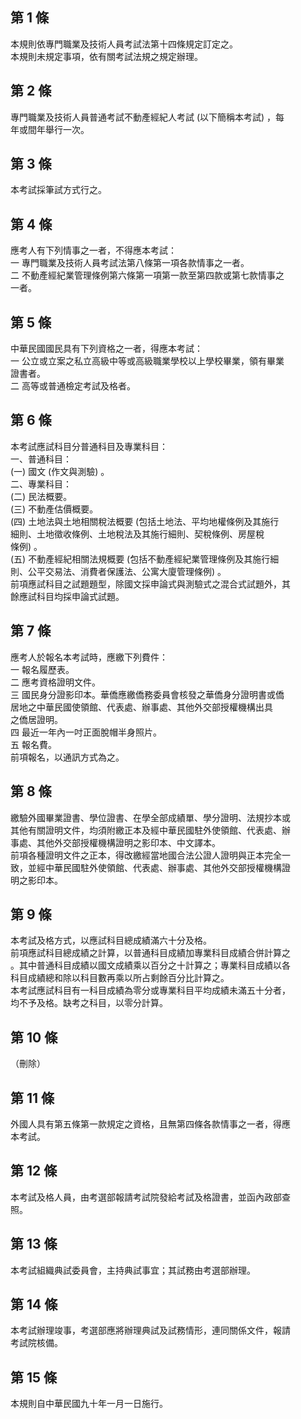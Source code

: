 第 1 條
-------
本規則依專門職業及技術人員考試法第十四條規定訂定之。  
本規則未規定事項，依有關考試法規之規定辦理。

第 2 條
-------
專門職業及技術人員普通考試不動產經紀人考試 (以下簡稱本考試) ，每  
年或間年舉行一次。

第 3 條
-------
本考試採筆試方式行之。

第 4 條
-------
應考人有下列情事之一者，不得應本考試：  
一  專門職業及技術人員考試法第八條第一項各款情事之一者。  
二  不動產經紀業管理條例第六條第一項第一款至第四款或第七款情事之  
    一者。

第 5 條
-------
中華民國國民具有下列資格之一者，得應本考試：  
一  公立或立案之私立高級中等或高級職業學校以上學校畢業，領有畢業  
    證書者。  
二  高等或普通檢定考試及格者。

第 6 條
-------
本考試應試科目分普通科目及專業科目：  
一、普通科目：  
 (一) 國文 (作文與測驗) 。  
二、專業科目：  
 (二) 民法概要。  
 (三) 不動產估價概要。  
 (四) 土地法與土地相關稅法概要 (包括土地法、平均地權條例及其施行  
      細則、土地徵收條例、土地稅法及其施行細則、契稅條例、房屋稅  
      條例) 。  
 (五) 不動產經紀相關法規概要 (包括不動產經紀業管理條例及其施行細  
      則、公平交易法、消費者保護法、公寓大廈管理條例) 。  
前項應試科目之試題題型，除國文採申論式與測驗式之混合式試題外，其  
餘應試科目均採申論式試題。

第 7 條
-------
應考人於報名本考試時，應繳下列費件：  
一  報名履歷表。  
二  應考資格證明文件。  
三  國民身分證影印本。華僑應繳僑務委員會核發之華僑身分證明書或僑  
    居地之中華民國使領館、代表處、辦事處、其他外交部授權機構出具  
    之僑居證明。  
四  最近一年內一吋正面脫帽半身照片。  
五  報名費。  
前項報名，以通訊方式為之。

第 8 條
-------
繳驗外國畢業證書、學位證書、在學全部成績單、學分證明、法規抄本或  
其他有關證明文件，均須附繳正本及經中華民國駐外使領館、代表處、辦  
事處、其他外交部授權機構證明之影印本、中文譯本。  
前項各種證明文件之正本，得改繳經當地國合法公證人證明與正本完全一  
致，並經中華民國駐外使領館、代表處、辦事處、其他外交部授權機構證  
明之影印本。

第 9 條
-------
本考試及格方式，以應試科目總成績滿六十分及格。  
前項應試科目總成績之計算，以普通科目成績加專業科目成績合併計算之  
。其中普通科目成績以國文成績乘以百分之十計算之；專業科目成績以各  
科目成績總和除以科目數再乘以所占剩餘百分比計算之。  
本考試應試科目有一科目成績為零分或專業科目平均成績未滿五十分者，  
均不予及格。缺考之科目，以零分計算。

第 10 條
--------
（刪除）

第 11 條
--------
外國人具有第五條第一款規定之資格，且無第四條各款情事之一者，得應  
本考試。

第 12 條
--------
本考試及格人員，由考選部報請考試院發給考試及格證書，並函內政部查  
照。

第 13 條
--------
本考試組織典試委員會，主持典試事宜；其試務由考選部辦理。

第 14 條
--------
本考試辦理竣事，考選部應將辦理典試及試務情形，連同關係文件，報請  
考試院核備。

第 15 條
--------
本規則自中華民國九十年一月一日施行。

